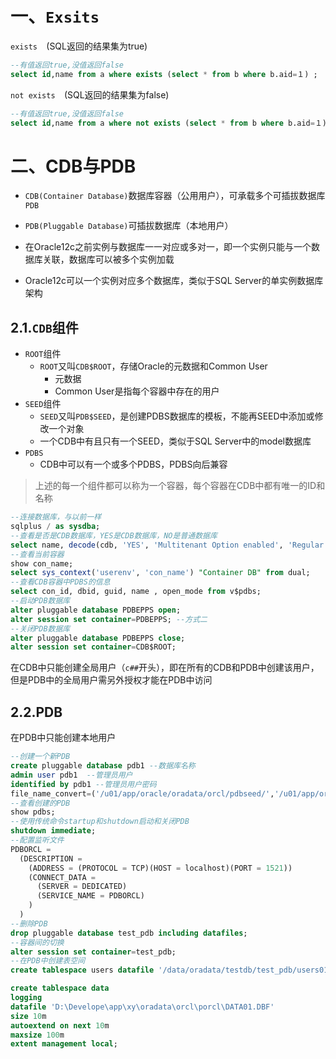# 一、`Exsits`

`exists  `(SQL返回的结果集为true)

```sql
--有值返回true,没值返回false
select id,name from a where exists (select * from b where b.aid=１) ;
```

`not exists  `(SQL返回的结果集为false)

```sql
--有值返回true,没值返回false
select id,name from a where not exists (select * from b where b.aid=１) ;
```

# 二、CDB与PDB

- `CDB(Container Database)`数据库容器（公用用户），可承载多个可插拔数据库`PDB`
- `PDB(Pluggable Database)`可插拔数据库（本地用户）

- 在Oracle12c之前实例与数据库一一对应或多对一，即一个实例只能与一个数据库关联，数据库可以被多个实例加载
- Oracle12c可以一个实例对应多个数据库，类似于SQL Server的单实例数据库架构

## 2.1.`CDB`组件

- `ROOT`组件
  - `ROOT`又叫`CDB$ROOT`，存储Oracle的元数据和Common User
    - 元数据
    - Common User是指每个容器中存在的用户
- `SEED`组件
  - `SEED`又叫`PDB$SEED`，是创建PDBS数据库的模板，不能再SEED中添加或修改一个对象
  - 一个CDB中有且只有一个SEED，类似于SQL Server中的model数据库
- `PDBS`
  - CDB中可以有一个或多个PDBS，PDBS向后兼容

> 上述的每一个组件都可以称为一个容器，每个容器在CDB中都有唯一的ID和名称

```sql
--连接数据库，与以前一样
sqlplus / as sysdba;
--查看是否是CDB数据库，YES是CDB数据库，NO是普通数据库
select name, decode(cdb, 'YES', 'Multitenant Option enabled', 'Regular 12c Database: ') "Multitenant Option" , open_mode, con_id from v$database;
--查看当前容器
show con_name;
select sys_context('userenv', 'con_name') "Container DB" from dual;
--查看CDB容器中PDBS的信息
select con_id, dbid, guid, name , open_mode from v$pdbs;
--启动PDB数据库
alter pluggable database PDBEPPS open;
alter session set container=PDBEPPS; --方式二
--关闭PDB数据库
alter pluggable database PDBEPPS close;
alter session set container=CDB$ROOT;
```

在CDB中只能创建全局用户（`c##`开头），即在所有的CDB和PDB中创建该用户，但是PDB中的全局用户需另外授权才能在PDB中访问

## 2.2.PDB

在PDB中只能创建本地用户

```sql
--创建一个新PDB
create pluggable database pdb1 --数据库名称
admin user pdb1  --管理员用户
identified by pdb1 --管理员用户密码
file_name_convert=('/u01/app/oracle/oradata/orcl/pdbseed/','/u01/app/oracle/oradata/orcl/pdb1/');
--查看创建的PDB
show pdbs;
--使用传统命令startup和shutdown启动和关闭PDB
shutdown immediate;
--配置监听文件
PDBORCL =
  (DESCRIPTION =
    (ADDRESS = (PROTOCOL = TCP)(HOST = localhost)(PORT = 1521))
    (CONNECT_DATA =
      (SERVER = DEDICATED)
      (SERVICE_NAME = PDBORCL)
    )
  )
--删除PDB
drop pluggable database test_pdb including datafiles;
--容器间的切换
alter session set container=test_pdb;
--在PDB中创建表空间
create tablespace users datafile '/data/oradata/testdb/test_pdb/users01.dbf' size 200m;
```

```sql
create tablespace data 
logging 
datafile 'D:\Develope\app\xy\oradata\orcl\porcl\DATA01.DBF' 
size 10m 
autoextend on next 10m  
maxsize 100m            
extent management local; 
```



